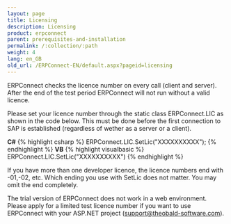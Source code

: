 ```yaml
---
layout: page
title: Licensing
description: Licensing
product: erpconnect
parent: prerequisites-and-installation
permalink: /:collection/:path
weight: 4
lang: en_GB
old_url: /ERPConnect-EN/default.aspx?pageid=licensing
---
```


ERPConnect checks the licence number on every call (client and server). After the end of the test period ERPConnect will not run without a valid licence.  
  
Please set your licence number through the static class ERPConnect.LIC as shown in the code below. This must be done before the first connection to SAP is established (regardless of wether as a server or a client).  

**C#**
{% highlight csharp %}
ERPConnect.LIC.SetLic("XXXXXXXXXX");
{% endhighlight %}
**VB**
{% highlight visualbasic %}
ERPConnect.LIC.SetLic("XXXXXXXXXX")
{% endhighlight %}  
  
If you have more than one developer licence, the licence numbers end with -01,-02, etc. Which ending you use with SetLic does not matter. You may omit the end completely.  
  
The trial version of ERPConnect does not work in a web environment. Please apply for a limited test licence number if you want to use ERPConnect with your ASP.NET project ([support@theobald-software.com](mailto:support@theobald-software.com)).  